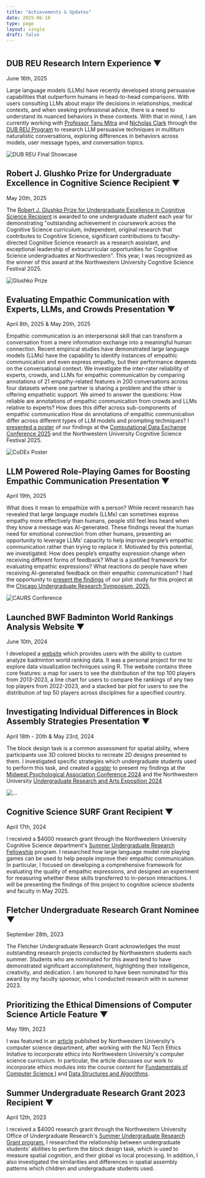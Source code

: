 ```yaml
---
title: "Achievements & Updates"
date: 2025-06-10
type: page
layout: single
draft: false
---
```

<link rel="stylesheet" href="/css/extended/custom.css">
<h1></h1>
<div class="achievement-content">
    <h2 class="collapsible-header">
        DUB REU Research Intern Experience
        <span class="collapse-icon">▼</span>
    </h2>
    <div class="collapsible-content">
        <div class="achievement-text-and-image">
            <div class="achievement-text-content">
                <p class="date">June 16th, 2025</p>
                <p>Large language models (LLMs) have recently developed strong persuasive capabilities that outperform humans in head-to-head comparisons. With users consulting LLMs about major life decisions in relationships, medical contexts, and when seeking professional advice, there is a need to understand its nuanced behaviors in these contexts. With that in mind, I am currently working with <a href="https://faculty.washington.edu/tmitra/">Professor Tanu Mitra</a> and <a href="https://nicholasclark.org/">Nicholas Clark</a> through the <a href="https://dub.uw.edu/reu.html">DUB REU Program</a> to research LLM persuasive techniques in multiturn naturalistic conversations, exploring differences in behaviors across models, user message types, and conversation topics.</p>
            </div>
            <img src="/images/dub-reu-poster.png" alt="DUB REU Final Showcase" class="achievement-image"/>
        </div>
    </div>
</div>
<div class="achievement-content">
    <h2 class="collapsible-header">
        Robert J. Glushko Prize for Undergraduate Excellence in Cognitive Science Recipient
        <span class="collapse-icon">▼</span>
    </h2>
    <div class="collapsible-content">
        <div class="achievement-text-and-image">
            <div class="achievement-text-content">
                <p class="date">May 20th, 2025</p>
                <p>The <a href="https://cogsci.northwestern.edu/undergraduate/undergraduate-award.html">Robert J. Glushko Prize for Undergraduate Excellence in Cognitive Science Recipient</a> is awarded to one undergraduate student each year for demonstrating "outstanding achievement in coursework across the Cognitive Science curriculum, independent, original research that contributes to Cognitive Science, significant contributions to faculty-directed Cognitive Science research as a research assistant, and exceptional leadership of extracurricular opportunities for Cognitive Science undergraduates at Northwestern". This year, I was recognized as the winner of this award at the Northwestern University Cognitive Science Festival 2025.</p>
            </div>
            <img src="/images/glushko-prize.png" alt="Glushko Prize" class="achievement-image" />
        </div>
    </div>
</div>
<div class="achievement-content">
    <h2 class="collapsible-header">
        Evaluating Empathic Communication with Experts, LLMs, and Crowds Presentation
        <span class="collapse-icon">▼</span>
    </h2>
    <div class="collapsible-content">
        <div class="achievement-text-and-image">
            <div class="achievement-text-content">
                <p class="date">April 8th, 2025 & May 20th, 2025</p>
                <p>Empathic communication is an interpersonal skill that can transform a conversation from a mere information exchange into a meaningful human connection. Recent empirical studies have demonstrated large language models (LLMs) have the capability to identify instances of empathic communication and even express empathy, but their performance depends on the conversational context. We investigate the inter-rater reliability of experts, crowds, and LLMs for empathic communication by comparing annotations of 21 empathy-related features in 200 conversations across four datasets where one partner is sharing a problem and the other is offering empathetic support. We aimed to answer the questions: How reliable are annotations of empathic communication from crowds and LLMs relative to experts? How does this differ across sub-components of empathic communication How do annotations of empathic communication differ across different types of LLM models and prompting techniques? I <a href = "https://docs.google.com/presentation/d/e/2PACX-1vQUGZsw6oMkyHiHsBZXlK9XTlNJmC93Hyj7y5wQxsSxALRfEtdmhQ0qfJCrhvwye-WEwfFKn-oYS0ax/pub?start=false&loop=false&delayms=3000">presented a poster</a> of our findings at the <a href = "https://codex.northwestern.edu/">Computational Data Exchange Conference 2025</a> and the Northwestern University Cognitive Science Festival 2025.</p>   
            </div>
            <img src="/images/codex-poster.png" alt="CoDEx Poster" class="achievement-image" />
        </div>
    </div>
</div>
<div class="achievement-content">
    <h2 class="collapsible-header">
        LLM Powered Role-Playing Games for Boosting Empathic Communication Presentation
        <span class="collapse-icon">▼</span>
    </h2>
    <div class="collapsible-content">
        <div class="achievement-text-and-image">
            <div class="achievement-text-content">
                <p class="date">April 19th, 2025</p>
                <p>What does it mean to empathize with a person? While recent research has revealed that large language models (LLMs) can sometimes express empathy more effectively than humans, people still feel less heard when they know a message was AI-generated. These findings reveal the human need for emotional connection from other humans, presenting an opportunity to leverage LLMs’ capacity to help improve people’s empathic communication rather than trying to replace it. Motivated by this potential, we investigated: How does people’s empathy expression change when receiving different forms of feedback? What is a justified framework for evaluating empathic expressions? What reactions do people have when receiving AI-generated feedback on their empathic communication? I had the opportunity to <a href = "https://docs.google.com/presentation/d/e/2PACX-1vTqvmuKrSZqnImqhQ1_m163JKEr03AzA-scW7iRxw4UUrZJF4Otl5D4qIE_bwQXey0Gf52RCUohO8HL/pub?start=false&loop=false&delayms=3000">present the findings</a> of our pilot study for this project at the <a href="https://www.caurs.com/">Chicago Undergraduate Research Symposium, 2025.</a></p>   
            </div>
            <img src="/images/caurs-poster.png" alt="CAURS Conference" class="achievement-image" />
        </div>
    </div>
</div>
<div class="achievement-content">
    <h2 class="collapsible-header">
        Launched BWF Badminton World Rankings Analysis Website
        <span class="collapse-icon">▼</span>
    </h2>
    <div class="collapsible-content">
        <p class = "date">June 10th, 2024</p>
        <p> I developed a <a href="https://k4x6kv-fai-poungpeth.shinyapps.io/final-project/">website</a> which provides users with the ability to custom analyze badminton world ranking data. It was a personal project for me to explore data visualization techniques using R. The website contains three core features: a map for users to see the distribution of the top 100 players from 2013-2023, a line chart for users to compare the rankings of any two top players from 2022-2023, and a stacked bar plot for users to see the distribution of top 50 players across disciplines for a specified country.</p>    
    </div> 
</div>
<div class="achievement-content">
    <h2 class="collapsible-header">
        Investigating Individual Differences in Block Assembly Strategies Presentation
        <span class="collapse-icon">▼</span>
    </h2>
    <div class = "collapsible-content">
        <div class="achievement-text-and-image">
            <div class="achievement-text-content">
                <p class="date">April 18th - 20th & May 23rd, 2024</p>
                <p>The block design task is a common assessment for spatial ability, where participants use 3D colored blocks to recreate 2D designs presented to them. I investigated specific strategies which undergraduate students used to perform this task, and created a <a href="https://docs.google.com/presentation/d/e/2PACX-1vQx-U-SVAA-PDlUscCI9A1LfNgqXIsfhITx1htGcj3xNdeeA2I6DfncziJ_VclmXA/pub?start=false&loop=false&delayms=3000&slide=id.p1">poster</a> to present my findings at the <a href = "https://midwesternpsych.org/">Midwest Psychological Association Conference 2024</a> and the Northwestern University <a href="https://undergradresearch.northwestern.edu/share/expo/">Undergraduate Research and Arts Exposition 2024</a></p>   
            </div>
            <img src="/images/mpa-poster.png" alt="..." class="achievement-image" />
        </div>
    </div>
</div>

<div class="achievement-content">
    <h2 class="collapsible-header">
        Cognitive Science SURF Grant Recipient
        <span class="collapse-icon">▼</span>
    </h2>
    <div class="collapsible-content">
        <p class = "date">April 17th, 2024</p>
        <p>I received a $4000 research grant through the Northwestern University Cognitive Science department's <a href="https://cogsci.northwestern.edu/undergraduate/surf.html">Summer Undergraduate Research Fellowship</a> program. I researched how large language model role playing games can be used to help people improve their empathic communication. In particular, I focused on developing a comprehensive framework for evaluating the quality of empathic expressions, and designed an experiment for measuring whether these skills transferred to in-person interactions. I will be presenting the findings of this project to cognitive science students and faculty in May 2025.</p>
    </div> 
</div>

<div class="achievement-content">
    <h2 class="collapsible-header">
        Fletcher Undergraduate Research Grant Nominee
        <span class="collapse-icon">▼</span>
    </h2>
    <div class="collapsible-content">
        <p class = "date">September 28th, 2023</p>
        <p>The Fletcher Undergraduate Research Grant acknowledges the most outstanding research projects conducted by Northwestern students each summer. Students who are nominated for this award tend to have demonstrated significant accomplishment, highlighting their intelligence, creativity, and dedication. I am honored to have been nominated for this award by my faculty sponsor, who I conducted research with in summer 2023.</p>
    </div>
</div>

<div class="achievement-content">
    <h2 class="collapsible-header">
        Prioritizing the Ethical Dimensions of Computer Science Article Feature
        <span class="collapse-icon">▼</span>
    </h2>
    <div class= "collapsible-content">
        <p class = "date">May 19th, 2023</p>
        <p>I was featured in an <a href="https://www.mccormick.northwestern.edu/computer-science/news-events/news/articles/2023/prioritizing-the-ethical-dimensions-of-computer-science.html">article</a> published by Northwestern University's computer science department, after working with the NU Tech Ethics Initative to incorporate ethics into Northwestern University's computer science curriculum. In particular, the article discusses our work to incorporate ethics modules into the course content for <a href="https://sites.northwestern.edu/embeddingethics/examples/northwestern/comp-sci-111/">Fundamentals of Computer Science I</a> and <a href="https://sites.northwestern.edu/embeddingethics/examples/northwestern/comp-sci-214/">Data Structures and Algorithms</a>.</p>
    </div>
</div>

<div class="achievement-content">
    <h2 class="collapsible-header">
        Summer Undergraduate Research Grant 2023 Recipient
        <span class="collapse-icon">▼</span>
    </h2>
    <div class = "collapsible-content">
        <p class = "date">April 12th, 2023</p>
        <p>I received a $4000 research grant through the Northwestern University Office of Undergraduate Research's <a href="https://undergradresearch.northwestern.edu/funding/surg/">Summer Undergraduate Research Grant program.</a> I researched the relationship between undergraduate students' abilities to perform the block design task, which is used to measure spatial cognition, and their global vs local processing. In addition, I also investigated the similarities and differences in spatial assembly patterns which children and undergraduate students used.</p>
    </div>
</div>

<script>
    document.addEventListener('DOMContentLoaded', function() {
        const headers = document.querySelectorAll('.collapsible-header');

        headers.forEach(header => {
            header.addEventListener('click', function() {
                // Toggle the 'open' class on the header and content
                this.classList.toggle('open');
                const content = this.nextElementSibling; // Get the next sibling element (the collapsible content)
                content.classList.toggle('open');
            });
        });
    });
</script>
